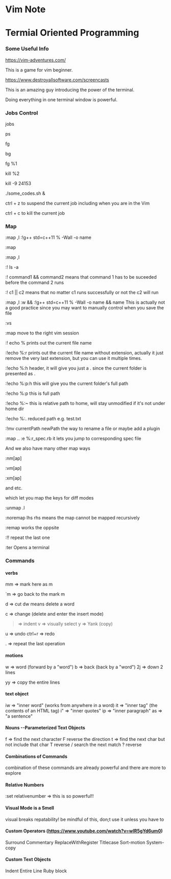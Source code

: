 # Vim Note


# Termial Oriented Programming







### Some Useful Info



https://vim-adventures.com/

This is a game for vim beginner.



https://www.destroyallsoftware.com/screencasts

This is an amazing guy introducing the power of the terminal.

Doing everything in one terminal window is powerful.



### Jobs Control

jobs

ps

fg

bg

fg %1

kill %2

kill -9 24153

./some_codes.sh &

ctrl + z to suspend the current job including when you are in the Vim

ctrl + c to kill the current job



### Map

:map ,l :!g++ std=c++11 % -Wall -o name<cr>

:map

:map ,l

:! ls -a

:! command1 && command2 means that command 1 has to be suceeded before the command 2 runs

:! c1 || c2 means that no matter c1 runs successfully or not the c2 will run

:map ,l :w<cr> && :!g++ std=c++11 % -Wall -o name && name<cr> This is actually not a good practice since you may want to manually control when you save the file

:vs

:map <c-l> <c-w><c-l> move to the right vim session

:! echo % prints out the current file name

:!echo %:r prints out the current file name without extension, actually it just remove the very last extension, but you can use it multiple times.

:!echo %:h header, it will give you just a . since the current folder is presented as .

:!echo %:p:h this will give you the current folder's full path

:!echo %:p this is full path

:!echo %:~ this is relative path to home, will stay unmodified if it's not under home dir

:!echo %:. reduced path e.g. test.txt

:!mv currentPath newPath the way to rename a file or maybe add a plugin

:map .. :e %:r_spec.rb<cr> it lets you jump to corresponding spec file

And we also have many other map ways

:nm[ap]

:vm[ap]

:xm[ap]

and etc.

which let you map the keys for diff modes

:unmap .l

:noremap lhs rhs means the map cannot be mapped recursively

:remap works the oppsite

:!! repeat the last one

:ter Opens a terminal

### Commands

#### verbs

mm => mark here as m

`m => go back to the mark m

d => cut 
dw means delete a word

c => change (delete and enter the insert mode)
> => indent
v => visually select
y => Yank (copy)

u => undo
ctrl+r => redo

. => repeat the last operation

#### motions
w => word (forward by a "word")
b => back (back by a "word")
2j => down 2 lines

yy => copy the entire lines


#### text object
iw => "inner word" (works from anywhere in a word)
it => "inner tag" (the contents of an HTML tag)
i" => "inner quotes"
ip => "inner paragraph"
as => "a sentence"

#### Nouns --Parameterized Text Objects
f => find the next character
F reverse the direction
t => find the next char but not include that char
T reverse
/ search the next match
? reverse

#### Combinations of Commands
combination of these commands are already powerful
and there are more to explore

#### Relative Numbers
:set relativenumber => this is so powerful!!

#### Visual Mode is a Smell
visual breaks repatability! be mindful of this, don;t use it unless you have to

#### Custom Operators (https://www.youtube.com/watch?v=wlR5gYd6um0)
Surround
Commentary
ReplaceWithRegister
Titlecase
Sort-motion
System-copy

#### Custom Text Objects
Indent 
Entire
Line 
Ruby block




